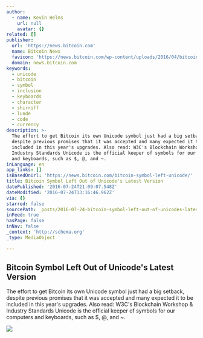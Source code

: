 ```yaml
---
author:
  - name: Kevin Helms
    url: null
    avatar: {}
related: []
publisher:
  url: 'https://news.bitcoin.com'
  name: Bitcoin News
  favicon: 'https://news.bitcoin.com/wp-content/uploads/2016/04/bitcoin_fav.png'
  domain: news.bitcoin.com
keywords:
  - unicode
  - bitcoin
  - symbol
  - inclusion
  - keyboards
  - character
  - shirriff
  - lunde
  - code
  - currency
description: >-
  The effort to get Bitcoin its own Unicode symbol just had a big setback,
  despite previous promises that it was accepted and many expected it to be
  included in this year's upgrades. Also read: W3C's Blockchain Workshop &
  Industry Standards Unicode is the official keeper of symbols for our computers
  and keyboards, such as $, @, and ~.
inLanguage: en
app_links: []
isBasedOnUrl: 'https://news.bitcoin.com/bitcoin-symbol-left-unicode/'
title: Bitcoin Symbol Left Out of Unicode's Latest Version
datePublished: '2016-07-24T21:09:07.548Z'
dateModified: '2016-07-24T13:16:46.962Z'
via: {}
starred: false
sourcePath: _posts/2016-07-24-bitcoin-symbol-left-out-of-unicodes-latest-version.md
inFeed: true
hasPage: false
inNav: false
_context: 'http://schema.org'
_type: MediaObject

---
```

<article style=""><h1>Bitcoin Symbol Left Out of Unicode's Latest Version</h1><p>The effort to get Bitcoin its own Unicode symbol just had a big setback, despite previous promises that it was accepted and many expected it to be included in this year's upgrades. Also read: W3C's Blockchain Workshop &amp; Industry Standards Unicode is the official keeper of symbols for our computers and keyboards, such as $, @, and ~.</p><img src="https://news.bitcoin.com/wp-content/uploads/2016/07/bitcoin-symbol-unicode.png" /></article>